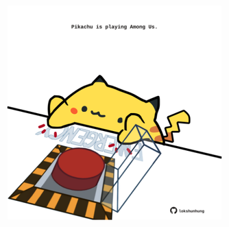 <!-- built at 07/02/2021, 11:01:33 UTC -->
<p align="center">
  <img width="500" height="500" src="./ReadmeImage.svg">
</p>
